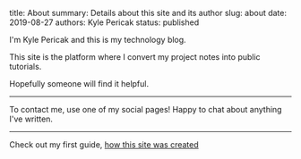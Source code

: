 title: About
summary: Details about this site and its author
slug: about
date: 2019-08-27
authors: Kyle Pericak
status: published


I'm Kyle Pericak and this is my technology blog.

This site is the platform where I convert my project notes into public
tutorials.

Hopefully someone will find it helpful.

---

To contact me, use one of my social pages! Happy to chat about anything I've
written.

---

Check out my first guide, [how this site was created](/htsw-1-intro.html)
